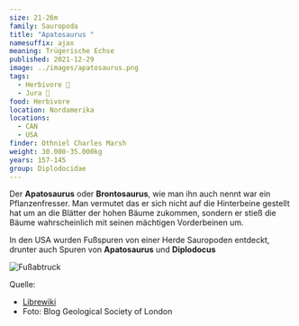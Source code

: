 ```yaml
---
size: 21-26m
family: Sauropoda
title: "Apatosaurus "
namesuffix: ajax
meaning: Trügerische Echse
published: 2021-12-29
image: ../images/apatosaurus.png
tags:
  - Herbivore 🌿
  - Jura 🦴
food: Herbivore
location: Nordamerika
locations:
  - CAN
  - USA
finder: Othniel Charles Marsh
weight: 30.000-35.000kg
years: 157-145
group: Diplodocidae
---
```

Der **Apatosaurus** oder **Brontosaurus**, wie man ihn auch nennt war ein Pflanzenfresser. Man vermutet das er sich nicht auf die Hinterbeine gestellt hat um an die Blätter der hohen Bäume zukommen, sondern er stieß die Bäume wahrscheinlich mit seinen mächtigen Vorderbeinen um.

In den USA wurden Fußspuren von einer Herde Sauropoden entdeckt, drunter auch Spuren von **Apatosaurus** und **Diplodocus**

![Fußabtruck ](../images/fußspuren.jpeg)

Quelle:

* [](<* https://librewiki.net/wiki/%EC%95%84%ED%8C%8C%ED%86%A0%EC%82%AC%EC%9A%B0%EB%A3%A8%EC%8A%A4>)[Librewiki](https://librewiki.net/wiki/%EC%95%84%ED%8C%8C%ED%86%A0%EC%82%AC%EC%9A%B0%EB%A3%A8%EC%8A%A4)
* Foto: Blog Geological Society of London
